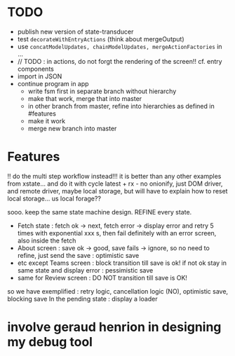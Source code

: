 # TODO
- publish new version of state-transducer
- test `decorateWithEntryActions` (think about mergeOutput)
- use `concatModelUpdates, chainModelUpdates, mergeActionFactories` in ... 
- // TODO : in actions, do not forgt the rendering of the screen!! cf. entry components
- import in JSON
- continue program in app
  - write fsm first in separate branch without hierarchy
  - make that work, merge that into master
  - in other branch from master, refine into hierarchies as defined in #features
  - make it work
  - merge new branch into master

# Features
!! do the multi step workflow instead!!! it is better than any other examples from xstate... and 
do it with cycle latest + rx - no onionify, just DOM driver, and remote driver, maybe local 
storage, but will have to explain how to reset local storage... us local forage??

sooo. keep the same state machine design. REFINE every state. 

- Fetch state : fetch ok -> next, fetch error -> display error and retry 5 times with exponential
 xxx s, then fail definitely with an error screen, also inside the fetch
- About screen : save ok -> good, save fails -> ignore, so no need to refine, just send the save 
: optimistic save
- etc except Teams screen : block transition till save is ok! if not ok stay in same state and 
display error : pessimistic save
- same for Review screen : DO NOT transition till save is OK!


so we have exemplified : retry logic, cancellation logic (NO), optimistic save, blocking save
In the pending state : display a loader

# involve geraud henrion in designing my debug tool
